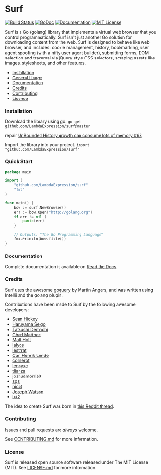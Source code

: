 Surf
====

[![Build Status](https://img.shields.io/travis/headzoo/surf/master.svg?style=flat-square)](https://travis-ci.org/headzoo/surf)
[![GoDoc](https://godoc.org/github.com/headzoo/surf?status.svg)](http://godoc.org/github.com/headzoo/surf)
[![Documentation](https://img.shields.io/badge/documentation-readthedocs-blue.svg?style=flat-square)](http://surf.readthedocs.io/)
[![MIT License](https://img.shields.io/badge/license-MIT-blue.svg?style=flat-square)](https://raw.githubusercontent.com/headzoo/surf/master/LICENSE.md)

Surf is a Go (golang) library that implements a virtual web browser that you control programmatically.
Surf isn't just another Go solution for downloading content from the web. Surf is designed to behave
like web browser, and includes: cookie management, history, bookmarking, user agent spoofing
(with a nifty user agent builder), submitting forms, DOM selection and traversal via jQuery style
CSS selectors, scraping assets like images, stylesheets, and other features.

* [Installation](#installation)
* [General Usage](#quick-start)
* [Documentation](#documentation)
* [Credits](#credits)
* [Contributing](#contributing)
* [License](#license)

### Installation
Download the library using go.
`go get github.com/LambdaExpression/surf@master`

repair [UnBounded History growth can consume lots of memory #68](https://github.com/headzoo/surf/issues/68)

Import the library into your project.
`import "github.com/LambdaExpression/surf"`


### Quick Start
```go
package main

import (
	"github.com/LambdaExpression/surf"
	"fmt"
)

func main() {
	bow := surf.NewBrowser()
	err := bow.Open("http://golang.org")
	if err != nil {
		panic(err)
	}

	// Outputs: "The Go Programming Language"
	fmt.Println(bow.Title())
}
```

### Documentation
Complete documentation is available on [Read the Docs](http://surf.readthedocs.io/).


### Credits
Surf uses the awesome [goquery](https://github.com/PuerkitoBio/goquery) by Martin Angers, and
was written using [Intellij](http://www.jetbrains.com/idea/) and
the [golang plugin](http://plugins.jetbrains.com/plugin/5047).

Contributions have been made to Surf by the following awesome developers:

* [Sean Hickey](https://github.com/headzoo)
* [Haruyama Seigo](https://github.com/haruyama)
* [Tatsushi Demachi](https://github.com/tatsushid)
* [Charl Matthee](https://github.com/charl)
* [Matt Holt](https://github.com/mholt)
* [lalyos](https://github.com/lalyos)
* [lestrrat](https://github.com/lestrrat)
* [Carl Henrik Lunde](https://github.com/chlunde)
* [cornerot](https://github.com/cornerot)
* [lennyxc](https://github.com/lennyxc)
* [tlianza](https://github.com/tlianza)
* [joshuamorris3](https://github.com/joshuamorris3)
* [sqs](https://github.com/sqs)
* [nicot](https://github.com/nicot)
* [Joseph Watson](https://github.com/jtwatson)
* [lxt2](https://github.com/lxt2)

The idea to create Surf was born in [this Reddit thread](http://www.reddit.com/r/golang/comments/2efw1q/mechanize_in_go/cjz4lze).


### Contributing
Issues and pull requests are _always_ welcome.

See [CONTRIBUTING.md](https://raw.githubusercontent.com/headzoo/surf/master/CONTRIBUTING.md) for more information.


### License
Surf is released open source software released under The MIT License (MIT).
See [LICENSE.md](https://raw.githubusercontent.com/headzoo/surf/master/LICENSE.md) for more information.
